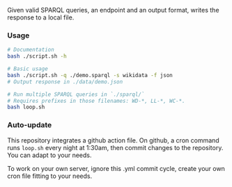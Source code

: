 Given valid SPARQL queries, an endpoint and an output format, writes the response to a local file.

### Usage
```bash
# Documentation
bash ./script.sh -h

# Basic usage
bash ./script.sh -q ./demo.sparql -s wikidata -f json
# Output response in ./data/demo.json

# Run multiple SPARQL queries in `./sparql/`
# Requires prefixes in those filenames: WD-*, LL-*, WC-*.
bash loop.sh
```

### Auto-update
This repository integrates a github action file.
On github, a cron command runs `loop.sh` every night at 1:30am, then commit changes to the repository.
You can adapt to your needs.

To work on your own server, ignore this .yml commit cycle, create your own cron file fitting to your needs. 
